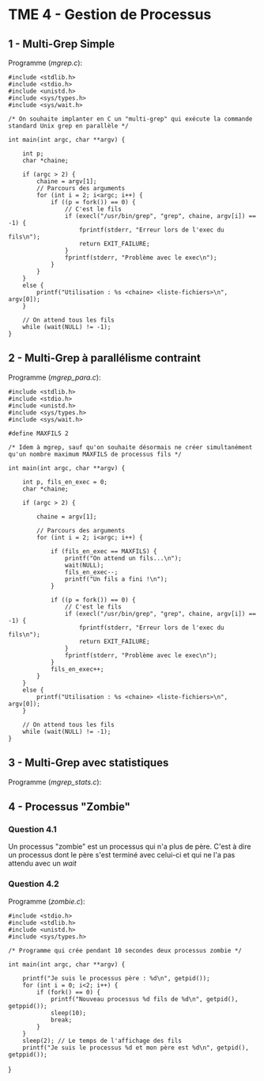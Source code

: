 # TME 4 - Gestion de Processus

## 1 - Multi-Grep Simple

Programme (*mgrep.c*):

    #include <stdlib.h>
    #include <stdio.h>
    #include <unistd.h>
    #include <sys/types.h>
    #include <sys/wait.h>

    /* On souhaite implanter en C un "multi-grep" qui exécute la commande
    standard Unix grep en parallèle */

    int main(int argc, char **argv) {

        int p;
        char *chaine;

        if (argc > 2) {
            chaine = argv[1];
            // Parcours des arguments
            for (int i = 2; i<argc; i++) {
                if ((p = fork()) == 0) {
                    // C'est le fils
                    if (execl("/usr/bin/grep", "grep", chaine, argv[i]) == -1) {
                        fprintf(stderr, "Erreur lors de l'exec du fils\n");
                        return EXIT_FAILURE;
                    }
                    fprintf(stderr, "Problème avec le exec\n");
                }
            }
        }
        else {
            printf("Utilisation : %s <chaine> <liste-fichiers>\n", argv[0]);
        }

        // On attend tous les fils
        while (wait(NULL) != -1);
    }

## 2 - Multi-Grep à parallélisme contraint

Programme (*mgrep_para.c*):

    #include <stdlib.h>
    #include <stdio.h>
    #include <unistd.h>
    #include <sys/types.h>
    #include <sys/wait.h>

    #define MAXFILS 2

    /* Idem à mgrep, sauf qu'on souhaite désormais ne créer simultanément
    qu'un nombre maximum MAXFILS de processus fils */

    int main(int argc, char **argv) {

        int p, fils_en_exec = 0;
        char *chaine;

        if (argc > 2) {

            chaine = argv[1];

            // Parcours des arguments
            for (int i = 2; i<argc; i++) {

                if (fils_en_exec == MAXFILS) {
                    printf("On attend un fils...\n");
                    wait(NULL);
                    fils_en_exec--;
                    printf("Un fils a fini !\n");
                }

                if ((p = fork()) == 0) {
                    // C'est le fils
                    if (execl("/usr/bin/grep", "grep", chaine, argv[i]) == -1) {
                        fprintf(stderr, "Erreur lors de l'exec du fils\n");
                        return EXIT_FAILURE;
                    }
                    fprintf(stderr, "Problème avec le exec\n");
                }
                fils_en_exec++;
            }
        }
        else {
            printf("Utilisation : %s <chaine> <liste-fichiers>\n", argv[0]);
        }

        // On attend tous les fils
        while (wait(NULL) != -1);
    }

## 3 - Multi-Grep avec statistiques

Programme (*mgrep_stats.c*):

## 4 - Processus "Zombie"

### Question 4.1

Un processus "zombie" est un processus qui n'a plus de père. C'est à dire un processus dont le père s'est terminé avec celui-ci et qui ne l'a pas attendu avec un *wait*

### Question 4.2

Programme (*zombie.c*):

    #include <stdio.h>
    #include <stdlib.h>
    #include <unistd.h>
    #include <sys/types.h>

    /* Programme qui crée pendant 10 secondes deux processus zombie */

    int main(int argc, char **argv) {

        printf("Je suis le processus père : %d\n", getpid());
        for (int i = 0; i<2; i++) {
            if (fork() == 0) {
                printf("Nouveau processus %d fils de %d\n", getpid(), getppid());
                sleep(10);
                break;
            }
        }
        sleep(2); // Le temps de l'affichage des fils
        printf("Je suis le processus %d et mon père est %d\n", getpid(), getppid());
}